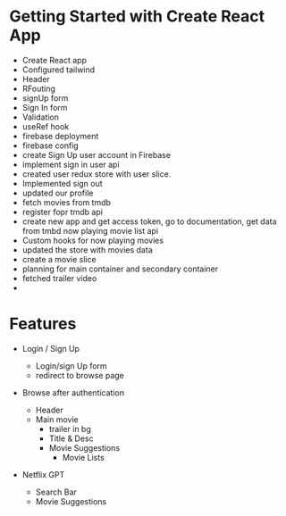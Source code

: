 # Getting Started with Create React App
 - Create React app
 - Configured tailwind 
 - Header
 - RFouting
 - signUp form
 - Sign In form
 - Validation
 - useRef hook
 - firebase deployment
 - firebase config
 - create Sign Up user account in Firebase
 - implement sign in user api
 - created user redux store with user slice.
 - Implemented sign out
 - updated our profile
 - fetch movies from tmdb
 - register fopr tmdb api
 - create new app and get access token, go to documentation, get data from tmbd now playing movie list api
 - Custom hooks for now playing movies
 - updated the store with movies data
 - create a movie slice
 - planning for main container and secondary container
 - fetched trailer video
 - 



# Features
- Login / Sign Up
    - Login/sign Up form
    - redirect to browse page

- Browse after authentication
    - Header
    - Main movie
        - trailer in bg
        -  Title & Desc
        - Movie Suggestions
            - Movie Lists

- Netflix GPT 
    - Search Bar
    - Movie Suggestions
        

